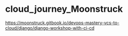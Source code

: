# cloud_journey_Moonstruck
https://moonstruck.gitbook.io/devops-mastery-vcs-to-cloud/django/django-workshop-with-ci-cd
